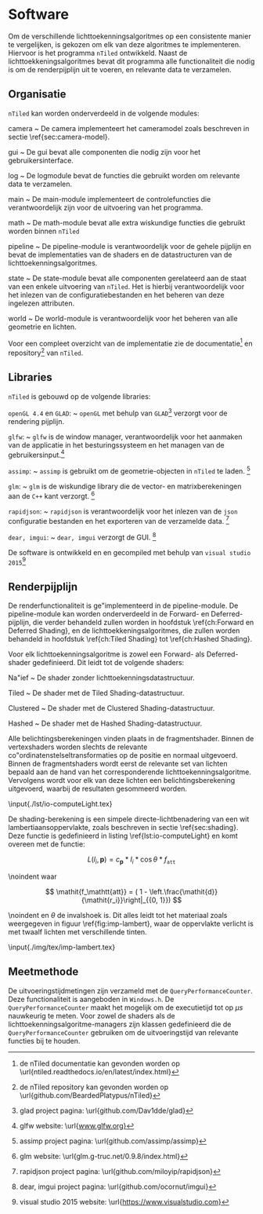 # Software

Om de verschillende lichttoekenningsalgoritmes op een consistente manier te 
vergelijken, is gekozen om elk van deze algoritmes te implementeren. Hiervoor is
het programma `nTiled` ontwikkeld. Naast de lichttoekkeningsalgoritmes bevat
dit programma alle functionaliteit die nodig is om de renderpijplijn uit te 
voeren, en relevante data te verzamelen.

## Organisatie

`nTiled` kan worden onderverdeeld in de volgende modules:

camera 
  ~ De camera implementeert het cameramodel zoals beschreven in sectie 
    \ref{sec:camera-model}.
    
gui
  ~ De gui bevat alle componenten die nodig zijn voor het gebruikersinterface.
  
log
  ~ De logmodule bevat de functies die gebruikt worden om relevante data te 
    verzamelen.
  
main
  ~ De main-module implementeert de controlefuncties die verantwoordelijk zijn 
    voor de uitvoering van het programma.
    
math
  ~ De math-module bevat alle extra wiskundige functies die gebruikt worden 
    binnen `nTiled`
    
pipeline
  ~ De pipeline-module is verantwoordelijk voor de gehele pijplijn en bevat
    de implementaties van de shaders en de datastructuren van de 
    lichttoekenningsalgoritmes.
    
state
  ~ De state-module bevat alle componenten gerelateerd aan de staat van een
    enkele uitvoering van `nTiled`. Het is hierbij verantwoordelijk voor het
    inlezen van de configuratiebestanden en het beheren van deze ingelezen attributen.
  
world
  ~ De world-module is verantwoordelijk voor het beheren van alle 
    geometrie en lichten.
    
Voor een compleet overzicht van de implementatie zie de documentatie[^docu] en 
repository[^repo] van `nTiled`.

[^docu]: de nTiled documentatie kan gevonden worden op \url{ntiled.readthedocs.io/en/latest/index.html}
[^repo]: de nTiled repository kan gevonden worden op \url{github.com/BeardedPlatypus/nTiled}


## Libraries

`nTiled` is gebouwd op de volgende libraries:

`openGL 4.4` en `GLAD`:
  ~ `openGL` met behulp van `GLAD`[^glad] verzorgt voor de rendering pijplijn.
  
`glfw`:
  ~ `glfw` is de window manager, verantwoordelijk voor het aanmaken van de 
    applicatie in het besturingssysteem en het managen van de gebruikersinput.[^glfw]
    
`assimp`:
  ~ `assimp` is gebruikt om de geometrie-objecten in `nTiled` te laden. [^assimp]
  
`glm`:
  ~ `glm` is de wiskundige library die de vector- en matrixberekeningen aan de 
     `C++` kant verzorgt. [^glm]
    
`rapidjson`:
  ~ `rapidjson` is verantwoordelijk voor het inlezen van de `json` configuratie
    bestanden en het exporteren van de verzamelde data. [^rapidjson]

`dear, imgui`:
  ~ `dear, imgui` verzorgt de GUI. [^imgui]
  
[^glad]: glad project pagina: \url{github.com/Dav1dde/glad}
[^glfw]: glfw website: \url{www.glfw.org}
[^assimp]: assimp project pagina: \url{github.com/assimp/assimp}
[^glm]: glm website: \url{glm.g-truc.net/0.9.8/index.html}
[^rapidjson]: rapidjson project pagina: \url{github.com/miloyip/rapidjson}
[^imgui]: dear, imgui project pagina: \url{github.com/ocornut/imgui}

De software is ontwikkeld en en gecompiled met behulp van `visual studio 2015`[^vs]

[^vs]: visual studio 2015 website: \url{https://www.visualstudio.com}


## Renderpijplijn

De renderfunctionaliteit is ge\"implementeerd in de pipeline-module. De
pipeline-module kan worden onderverdeeld in de Forward- en Deferred-pijplijn,
die verder behandeld zullen worden in hoofdstuk \ref{ch:Forward en Deferred Shading},
en de lichttoekkeningsalgoritmes, die zullen worden behandeld in hoofdstuk 
\ref{ch:Tiled Shading} tot \ref{ch:Hashed Shading}. 

Voor elk lichttoekenningsalgoritme is zowel een Forward- als Deferred-shader
gedefinieerd. Dit leidt tot de volgende shaders:

Na\"ief
  ~ De shader zonder lichttoekenningsdatastructuur.

Tiled
  ~ De shader met de Tiled Shading-datastructuur.
  
Clustered
  ~ De shader met de Clustered Shading-datastructuur.
  
Hashed
  ~ De shader met de Hashed Shading-datastructuur.
  
Alle belichtingsberekeningen vinden plaats in de fragmentshader. Binnen de 
vertexshaders worden slechts de relevante co\"ordinatenstelseltransformaties
op de positie en normaal uitgevoerd. Binnen de fragmentshaders wordt eerst
de relevante set van lichten bepaald aan de hand van het corresponderende 
lichttoekenningsalgoritme. Vervolgens wordt voor elk van deze lichten een
belichtingsberekening uitgevoerd, waarbij de resultaten gesommeerd worden.

\input{./lst/io-computeLight.tex}

De shading-berekening is een simpele directe-lichtbenadering van een wit
lambertiaansoppervlakte, zoals beschreven in sectie \ref{sec:shading}.
Deze functie is gedefinieerd in listing \ref{lst:io-computeLight} en komt
overeen met de functie:

$$
\mathit{L}(l_{i}, \mathbf{p}) = \mathit{c}_\mathbf{p} * \mathit{I_i} * \cos\theta * \mathit{f_\mathtt{att}}
$$

\noindent waar

$$
\mathit{f_\mathtt{att}} = ( 1 - \left.\frac{\mathit{d}}{\mathit{r_i}}\right|_{{0, 1}})
$$

\noindent en $\theta$ de invalshoek is. Dit alles leidt tot het materiaal zoals 
weergegeven in figuur \ref{fig:imp-lambert}, waar de oppervlakte verlicht is met
twaalf lichten met verschillende tinten.

\input{./img/tex/imp-lambert.tex}

## Meetmethode

De uitvoeringstijdmetingen zijn verzameld met de `QueryPerformanceCounter`. Deze 
functionaliteit is aangeboden in `Windows.h`. De `QueryPerformanceCounter` maakt
het mogelijk om de executietijd tot op $\mu s$ nauwkeurig te meten. 
Voor zowel de shaders als de lichttoekenningsalgoritme-managers zijn klassen
gedefinieerd die de `QueryPerformanceCounter` gebruiken om de uitvoeringstijd van
relevante functies bij te houden.

